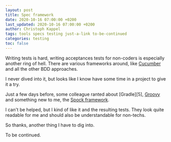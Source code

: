 ```yaml
---
layout: post
title: Spec framework
date: 2020-10-16 07:00:00 +0200
last_updated: 2020-10-16 07:00:00 +0200
author: Christoph Kappel
tags: tools specs testing just-a-link to-be-continued
categories: testing
toc: false
---
```

Writing tests is hard, writing acceptances tests for non-coders is especially another ring of hell.
There are various frameworks around, like [Cucumber][1] and all the other BDD approaches.

I never dived into it, but looks like I know have some time in a project to give it a try.

Just a few days before, some colleague ranted about [Gradle][5], [Groovy][3] and something new to
me, the [Spock framework][4].

I can't be helped, but I kind of like it and the resulting tests. They look quite readable for me
and should also be understandable for non-techs.

So thanks, another thing I have to dig into.

To be continued.

[1]: https://cucumber.io
[2]: https://gradle.org
[3]: https://groovy-lang.org
[4]: http://spockframework.org/